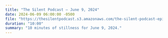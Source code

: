 ```yaml
---
title: "The Silent Podcast — June 9, 2024"
date: 2024-06-09 06:00:00 -0500
file: "https://thesilentpodcast.s3.amazonaws.com/the-silent-podcast-episode-track.mp3"
duration: "10:00"
summary: "10 minutes of stillness for June 9, 2024."
---
```

